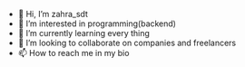 - 👋 Hi, I’m zahra_sdt
- 👀 I’m interested in programming(backend)
- 🌱 I’m currently learning every thing
- 💞️ I’m looking to collaborate on companies and freelancers
- 📫 How to reach me in my bio

<!---
zahra994/zahra994 is a ✨ special ✨ repository because its `README.md` (this file) appears on your GitHub profile.
You can click the Preview link to take a look at your changes.
--->
